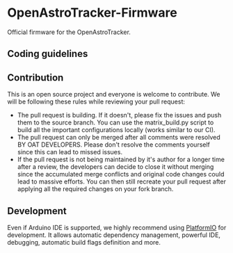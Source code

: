 # OpenAstroTracker-Firmware
Official firmware for the OpenAstroTracker.

## Coding guidelines

## Contribution

This is an open source project and everyone is welcome to contribute. We will be following these rules while reviewing your pull request:
- The pull request is building. If it doesn't, please fix the issues and push them to the source branch. You can use the matrix_build.py script to build all the important configurations locally (works similar to our CI).
- The pull request can only be merged after all comments were resolved BY OAT DEVELOPERS. Please don't resolve the comments yourself since this can lead to missed issues.
- If the pull request is not being maintained by it's author for a longer time after a review, the developers can decide to close it without merging since the accumulated merge conflicts and original code changes could lead to massive efforts. You can then still recreate your pull request after applying all the required changes on your fork branch.

## Development

Even if Arduino IDE is supported, we highly recommend using [PlatformIO](https://platformio.org/) for development. It allows automatic dependency management, powerful IDE, debugging, automatic build flags definition and more.
